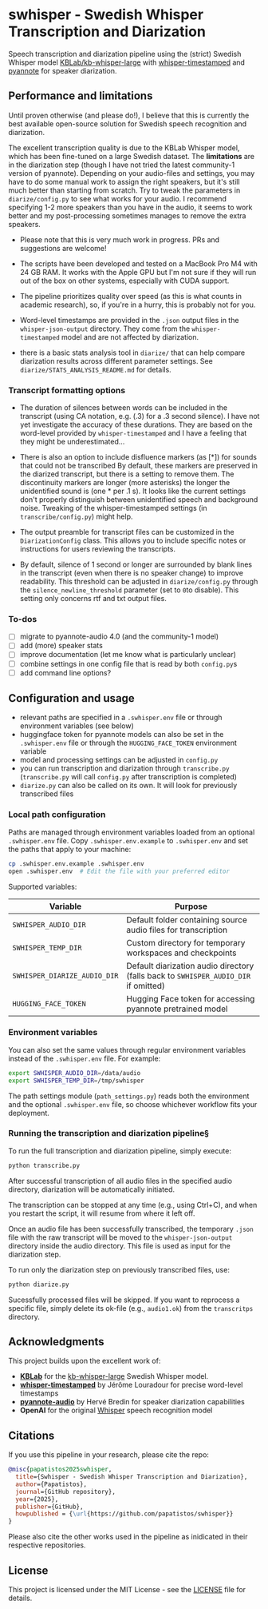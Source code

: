 # swhisper - Swedish Whisper Transcription and Diarization

Speech transcription and diarization pipeline using the (strict) Swedish Whisper model [KBLab/kb-whisper-large](https://huggingface.co/KBLab/kb-whisper-large) with [whisper-timestamped](https://github.com/linto-ai/whisper-timestamped) and [pyannote](https://github.com/pyannote/pyannote-audio) for speaker diarization.

## Performance and limitations
Until proven otherwise (and please do!), I believe that this is currently the best available open-source solution for Swedish speech recognition and diarization. 

The excellent transcription quality is due to the KBLab Whisper model, which has been fine-tuned on a large Swedish dataset. The **limitations** are in the diarization step (though I have not tried the latest community-1 version of pyannote). Depending on your audio-files and settings, you may have to do some manual work to assign the right speakers, but it's still much better than starting from scratch. Try to tweak the parameters in `diarize/config.py` to see what works for your audio. I recommend specifying 1-2 more speakers than you have in the audio, it seems to work better and my post-processing sometimes manages to remove the extra speakers.

- Please note that this is very much work in progress. PRs and suggestions are welcome!

- The scripts have been developed and tested on a MacBook Pro M4 with 24 GB RAM. It works with the Apple GPU but I'm not sure if they will run out of the box on other systems, especially with CUDA support.

- The pipeline prioritizes quality over speed (as this is what counts in academic research), so, if you're in a hurry, this is probably not for you. 

- Word-level timestamps are provided in the `.json` output files in the `whisper-json-output` directory. They come from the `whisper-timestamped` model and are not affected by diarization.

- there is a basic stats analysis tool in `diarize/` that can help compare diarization results across different parameter settings. See `diarize/STATS_ANALYSIS_README.md` for details.


### Transcript formatting options

- The duration of silences between words can be included in the transcript (using CA notation, e.g. (.3) for a .3 second silence). I have not yet investigate the accuracy of these durations. They are based on the word-level provided by `whisper-timestamped` and I have a feeling that they might be underestimated...

- There is also an option to include disfluence markers (as [*]) for sounds that could not be transcribed By default, these markers are preserved in the diarized transcript, but there is a setting to remove them. The discontinuity markers are longer (more asterisks) the longer the unidentified sound is (one * per .1 s). It looks like the current settings don't properly distinguish between unidentified speech and background noise. Tweaking of the whisper-timestamped settings (in `transcribe/config.py`) might help.

- The output preamble for transcript files can be customized in the `DiarizationConfig` class. This allows you to include specific notes or instructions for users reviewing the transcripts.

- By default, silence of 1 second or longer are surrounded by blank lines in the transcript (even when there is no speaker change) to improve readability. This threshold can be adjusted in `diarize/config.py` through the `silence_newline_threshold` parameter (set to `0`to disable). This setting only concerns rtf and txt output files.


### To-dos
- [ ] migrate to pyannote-audio 4.0 (and the community-1 model)
- [ ] add (more) speaker stats
- [ ] improve documentation (let me know what is particularly unclear)
- [ ] combine settings in one config file that is read by both `config.py`s
- [ ] add command line options?

## Configuration and usage

- relevant paths are specified in a `.swhisper.env` file or through environment variables (see below)
- huggingface token for pyannote models can also be set in the `.swhisper.env` file or through the `HUGGING_FACE_TOKEN` environment variable
- model and processing settings can be adjusted in `config.py`
- you can run transcription and diarization through `transcribe.py` (`transcribe.py` will call `config.py` after transcription is completed)
- `diarize.py` can also be called on its own. It will look for previously transcribed files



### Local path configuration

Paths are managed through environment variables loaded from an optional `.swhisper.env`
file. Copy `.swhisper.env.example` to `.swhisper.env` and set the paths that apply to
your machine:

```bash
cp .swhisper.env.example .swhisper.env
open .swhisper.env  # Edit the file with your preferred editor
```

Supported variables:

| Variable | Purpose |
| --- | --- |
| `SWHISPER_AUDIO_DIR` | Default folder containing source audio files for transcription |
| `SWHISPER_TEMP_DIR` | Custom directory for temporary workspaces and checkpoints |
| `SWHISPER_DIARIZE_AUDIO_DIR` | Default diarization audio directory (falls back to `SWHISPER_AUDIO_DIR` if omitted) |
| `HUGGING_FACE_TOKEN` | Hugging Face token for accessing pyannote pretrained model |


### Environment variables

You can also set the same values through regular environment variables instead of the
`.swhisper.env` file. For example:

```bash
export SWHISPER_AUDIO_DIR=/data/audio
export SWHISPER_TEMP_DIR=/tmp/swhisper
```

The path settings module (`path_settings.py`) reads both the environment and the
optional `.swhisper.env` file, so choose whichever workflow fits your deployment.

### Running the transcription and diarization pipeline§

To run the full transcription and diarization pipeline, simply execute:

```bash
python transcribe.py
```
After successful transcription of all audio files in the specified audio directory, diarization will be automatically initiated.

The transcription can be stopped at any time (e.g., using Ctrl+C), and when you restart the script, it will resume from where it left off.

Once an audio file has been successfully transcribed, the temporary `.json` file with the raw transcript will be moved to the `whisper-json-output` directory inside the audio directory. This file is used as input for the diarization step. 

To run only the diarization step on previously transcribed files, use:

```bash
python diarize.py
```

Sucessfully processed files will be skipped. If you want to reprocess a specific file, simply delete its ok-file (e.g., `audio1.ok`) from the `transcritps` directory.


## Acknowledgments

This project builds upon the excellent work of:

- **[KBLab](https://huggingface.co/KBLab)** for the [kb-whisper-large](https://huggingface.co/KBLab/kb-whisper-large) Swedish Whisper model. 
- **[whisper-timestamped](https://github.com/linto-ai/whisper-timestamped)** by Jérôme Louradour for precise word-level timestamps
- **[pyannote-audio](https://github.com/pyannote/pyannote-audio)** by Hervé Bredin for speaker diarization capabilities
- **OpenAI** for the original [Whisper](https://github.com/openai/whisper) speech recognition model

## Citations

If you use this pipeline in your research, please cite the repo:
```bibtex
@misc{papatistos2025swhisper,
  title={Swhisper - Swedish Whisper Transcription and Diarization},
  author={Papatistos},
  journal={GitHub repository},
  year={2025},
  publisher={GitHub},
  howpublished = {\url{https://github.com/papatistos/swhisper}}
}
```
Please also cite the other works used in the pipeline as inidicated in their respective repositories.


## License

This project is licensed under the MIT License - see the [LICENSE](LICENSE) file for details.
